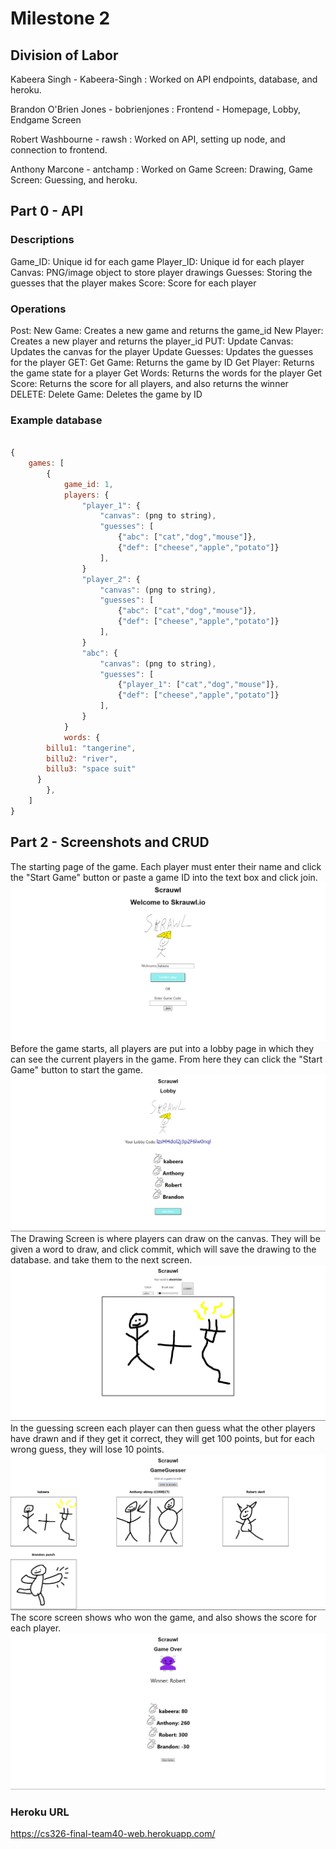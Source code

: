 # Milestone 2

## Division of Labor

Kabeera Singh - Kabeera-Singh : Worked on API endpoints, database, and heroku.

Brandon O'Brien Jones - bobrienjones : Frontend - Homepage, Lobby, Endgame Screen

Robert Washbourne - rawsh : Worked on API, setting up node, and connection to frontend.

Anthony Marcone - antchamp : Worked on Game Screen: Drawing, Game Screen: Guessing, and heroku.

## Part 0 - API

### Descriptions

Game_ID: Unique id for each game
Player_ID: Unique id for each player
Canvas: PNG/image object to store player drawings
Guesses: Storing the guesses that the player makes
Score: Score for each player

### Operations

Post:
    New Game:
        Creates a new game and returns the game_id
    New Player:
        Creates a new player and returns the player_id
PUT:
    Update Canvas:
        Updates the canvas for the player
    Update Guesses:
        Updates the guesses for the player
GET:
    Get Game:
        Returns the game by ID
    Get Player:
        Returns the game state for a player
    Get Words:
        Returns the words for the player
    Get Score:
        Returns the score for all players, and also returns the winner
DELETE:
    Delete Game:
        Deletes the game by ID

### Example database

```javascript

{
    games: [
        {
            game_id: 1,
            players: {
                "player_1": {
                    "canvas": (png to string),
                    "guesses": [
                        {"abc": ["cat","dog","mouse"]},
                        {"def": ["cheese","apple","potato"]}
                    ], 
                }
                "player_2": {
                    "canvas": (png to string),
                    "guesses": [
                        {"abc": ["cat","dog","mouse"]},
                        {"def": ["cheese","apple","potato"]}
                    ], 
                }
                "abc": {
                    "canvas": (png to string),
                    "guesses": [
                        {"player_1": ["cat","dog","mouse"]},
                        {"def": ["cheese","apple","potato"]}
                    ], 
                }
            }
            words: {
        billu1: "tangerine",
        billu2: "river",
        billu3: "space suit"
      }
        },
    ]
}
```

## Part 2 - Screenshots and CRUD

The starting page of the game. Each player must enter their name and click the "Start Game" button or paste a game ID into the text box and click join.
![Homepage](Homepage.png)
Before the game starts, all players are put into a lobby page in which they can see the current players in the game. From here they can click the "Start Game" button to start the game.
![Lobby Page](Lobby_Page.png)
The Drawing Screen is where players can draw on the canvas. They will be given a word to draw, and click commit, which will save the drawing to the database. and take them to the next screen.
![Drawing Screen](Drawing_Screen.png)
In the guessing screen each player can then guess what the other players have drawn and if they get it correct, they will get 100 points, but for each wrong guess, they will lose 10 points.
![Guessing SCreen](Guessing_Screen.png)
The score screen shows who won the game, and also shows the score for each player.
![Score Screen](Score_Screen.png)

### Heroku URL
<https://cs326-final-team40-web.herokuapp.com/>
